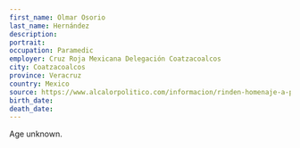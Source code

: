 ```yaml
---
first_name: Olmar Osorio
last_name: Hernández
description: 
portrait: 
occupation: Paramedic
employer: Cruz Roja Mexicana Delegación Coatzacoalcos
city: Coatzacoalcos
province: Veracruz
country: Mexico
source: https://www.alcalorpolitico.com/informacion/rinden-homenaje-a-paramedico-de-la-cruz-roja-que-murio-por-covid-19-316107.html
birth_date: 
death_date: 
---
```


Age unknown.